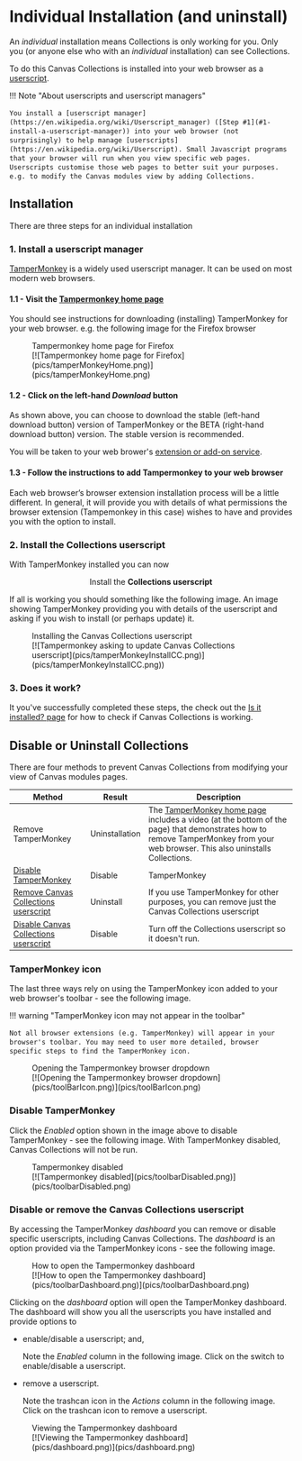 # Individual Installation (and uninstall)

An _individual_ installation means Collections is only working for you. Only you (or anyone else who with an _individual_ installation) can see Collections.

To do this Canvas Collections is installed into your web browser as a [userscript](https://en.wikipedia.org/wiki/Userscript). 

!!! Note "About userscripts and userscript managers"

    You install a [userscript manager](https://en.wikipedia.org/wiki/Userscript_manager) ([Step #1](#1-install-a-userscript-manager)) into your web browser (not surprisingly) to help manage [userscripts](https://en.wikipedia.org/wiki/Userscript). Small Javascript programs that your browser will run when you view specific web pages. Userscripts customise those web pages to better suit your purposes. e.g. to modify the Canvas modules view by adding Collections.


## Installation

There are three steps for an individual installation

### 1. Install a userscript manager

[TamperMonkey](https://www.tampermonkey.net/) is a widely used userscript manager. It can be used on most modern web browsers. 

#### 1.1 - Visit the [Tampermonkey home page](https://www.tampermonkey.net/)

You should see instructions for downloading (installing) TamperMonkey for your web browser. e.g. the following image for the Firefox browser

<figure markdown>
<figcaption>Tampermonkey home page for Firefox</figcaption>
[![Tampermonkey home page for Firefox](pics/tamperMonkeyHome.png)](pics/tamperMonkeyHome.png)  
</figure>

#### 1.2 - Click on the left-hand _Download_ button

As shown above, you can choose to download the stable (left-hand download button) version of TamperMonkey or the BETA (right-hand download button) version. The stable version is recommended.

You will be taken to your web brower's [extension or add-on service](https://en.wikipedia.org/wiki/Browser_extension).

#### 1.3 - Follow the instructions to add Tampermonkey to your web browser

Each web browser’s browser extension installation process will be a little different. In general, it will provide you with details of what permissions the browser extension (Tampemonkey in this case) wishes to have and provides you with the option to install.

### 2. Install the Collections userscript

With TamperMonkey installed you can now 

<div align="center">
<sl-button variant="success" size="small" href="https://github.com/djplaner/canvas-collections/raw/main/dist/canvas-collections.user.js">Install the <strong>Collections userscript</strong></sl-button>
</div>
    
If all is working you should something like the following image. An image showing TamperMonkey providing you with details of the userscript and asking if you wish to install (or perhaps update) it.

<figure markdown>
<figcaption>Installing the Canvas Collections userscript</figcaption>
[![Tampermonkey asking to update Canvas Collections userscript](pics/tamperMonkeyInstallCC.png)](pics/tamperMonkeyInstallCC.png))  
</figure>


### 3. Does it work?

It you've successfully completed these steps, the check out the [Is it installed? page](../install/is-it-installed.md) for how to check if Canvas Collections is working.

## Disable or Uninstall Collections

There are four methods to prevent Canvas Collections from modifying your view of Canvas modules pages.

| Method | Result | Description |
| --- | --- | --- |
| Remove TamperMonkey | Uninstallation | The [TamperMonkey home page](https://www.tampermonkey.net/) includes a video (at the bottom of the page) that demonstrates how to remove TamperMonkey from your web browser. This also uninstalls Collections.|
| [Disable TamperMonkey](#disable-tampermonkey) | Disable | TamperMonkey | Turn TamperMonkey off. It remains, but will not run any userscripts, including Canvas Collections |
| [Remove Canvas Collections userscript](#disable-or-remove-the-canvas-collections-userscript) | Uninstall | If you use TamperMonkey for other purposes, you can remove just the Canvas Collections userscript |
| [Disable Canvas Collections userscript](#disable-or-remove-the-canvas-collections-userscript) | Disable | Turn off the Collections userscript so it doesn't run. |

### TamperMonkey icon

The last three ways rely on using the TamperMonkey icon added to your web browser's toolbar - see the following image. 

!!! warning "TamperMonkey icon may not appear in the toolbar"

    Not all browser extensions (e.g. TamperMonkey) will appear in your browser's toolbar. You may need to user more detailed, browser specific steps to find the TamperMonkey icon.

<figure markdown>
<figcaption>Opening the Tampermonkey browser dropdown</figcaption>
[![Opening the Tampermonkey browser dropdown](pics/toolBarIcon.png)](pics/toolBarIcon.png)  
</figure>

### Disable TamperMonkey

Click the _Enabled_ option shown in the image above to disable TamperMonkey - see the following image. With TamperMonkey disabled, Canvas Collections will not be run.

<figure markdown>
<figcaption>Tampermonkey disabled</figcaption>
[![Tampermonkey disabled](pics/toolbarDisabled.png)](pics/toolbarDisabled.png)
</figure>

### Disable or remove the Canvas Collections userscript

By accessing the TamperMonkey _dashboard_ you can remove or disable specific userscripts, including Canvas Collections. The _dashboard_ is an option provided via the TamperMonkey icons - see the following image.

<figure markdown>
<figcaption>How to open the Tampermonkey dashboard</figcaption>
[![How to open the Tampermonkey dashboard](pics/toolbarDashboard.png)](pics/toolbarDashboard.png)  
</figure>

Clicking on the _dashboard_ option will open the TamperMonkey dashboard. The dashboard will show you all the userscripts you have installed and provide options to 

- enable/disable a userscript; and,

    Note the _Enabled_ column in the following image. Click on the switch to enable/disable a userscript.
- remove a userscript.

    Note the trashcan icon in the _Actions_ column in the following image. Click on the trashcan icon to remove a userscript.

<figure markdown>
<figcaption>Viewing the Tampermonkey dashboard</figcaption>
[![Viewing the Tampermonkey dashboard](pics/dashboard.png)](pics/dashboard.png)
</figure>

